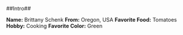 ##Intro##

**Name:** Brittany Schenk
**From:** Oregon, USA
**Favorite Food:** Tomatoes
**Hobby:** Cooking
**Favorite Color:** Green
